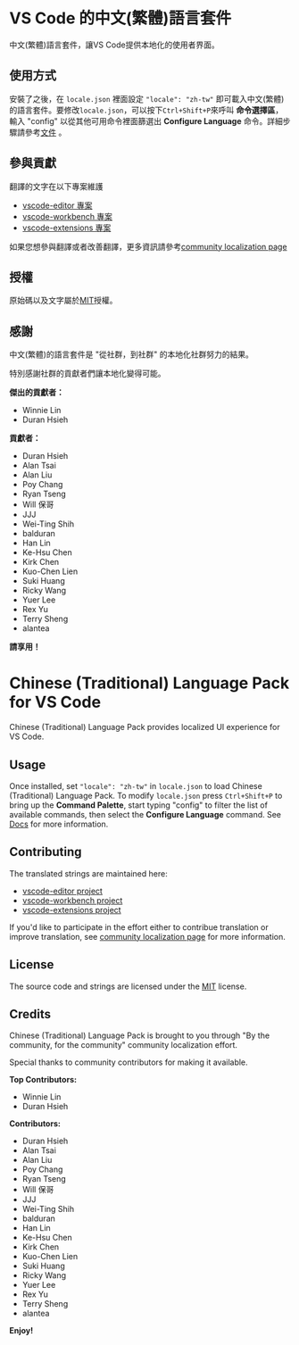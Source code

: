 #  VS Code 的中文(繁體)語言套件

中文(繁體)語言套件，讓VS Code提供本地化的使用者界面。

## 使用方式

安裝了之後，在 `locale.json` 裡面設定 `"locale": "zh-tw"` 即可載入中文(繁體)的語言套件。要修改`locale.json`，可以按下`Ctrl+Shift+P`來呼叫 **命令選擇區**，輸入 "config" 以從其他可用命令裡面篩選出 **Configure Language** 命令。詳細步驟請參考[文件](https://go.microsoft.com/fwlink/?LinkId=761051) 。

## 參與貢獻

翻譯的文字在以下專案維護

* [vscode-editor 專案](https://www.transifex.com/microsoft-oss/vscode-editor/dashboard/)
* [vscode-workbench 專案](https://www.transifex.com/microsoft-oss/vscode-workbench/dashboard/)
* [vscode-extensions 專案](https://www.transifex.com/microsoft-oss/vscode-extensions/dashboard/)

如果您想參與翻譯或者改善翻譯，更多資訊請參考[community localization page](https://aka.ms/vscodeloc)

## 授權

原始碼以及文字屬於[MIT](https://github.com/Microsoft/vscode-loc/blob/master/LICENSE.md)授權。

## 感謝

中文(繁體)的語言套件是 "從社群，到社群" 的本地化社群努力的結果。

特別感謝社群的貢獻者們讓本地化變得可能。

**傑出的貢獻者：**

* Winnie Lin 
* Duran Hsieh

**貢獻者：**

* Duran Hsieh
* Alan Tsai
* Alan Liu
* Poy Chang
* Ryan Tseng
* Will 保哥
* JJJ
* Wei-Ting Shih
* balduran
* Han Lin
* Ke-Hsu Chen
* Kirk Chen
* Kuo-Chen Lien
* Suki Huang
* Ricky Wang
* Yuer Lee
* Rex Yu
* Terry Sheng
* alantea 

**請享用！**

#  Chinese (Traditional) Language Pack for VS Code

Chinese (Traditional) Language Pack provides localized UI experience for VS Code.

## Usage

Once installed, set `"locale": "zh-tw"` in `locale.json` to load Chinese (Traditional) Language Pack. To modify `locale.json` press `Ctrl+Shift+P` to bring up the **Command Palette**, start typing "config" to filter the list of available commands, then select the **Configure Language** command. See [Docs](https://go.microsoft.com/fwlink/?LinkId=761051) for more information.

## Contributing

The translated strings are maintained here:

* [vscode-editor project](https://www.transifex.com/microsoft-oss/vscode-editor/dashboard/)
* [vscode-workbench project](https://www.transifex.com/microsoft-oss/vscode-workbench/dashboard/)
* [vscode-extensions project](https://www.transifex.com/microsoft-oss/vscode-extensions/dashboard/)

If you'd like to participate in the effort either to contribue translation or improve translation, see [community localization page](https://aka.ms/vscodeloc) for more information.

## License

The source code and strings are licensed under the [MIT](https://github.com/Microsoft/vscode-loc/blob/master/LICENSE.md) license.

## Credits

Chinese (Traditional) Language Pack is brought to you through "By the community, for the community" community localization effort.

Special thanks to community contributors for making it available.

**Top Contributors:**

* Winnie Lin 
* Duran Hsieh

**Contributors:**

* Duran Hsieh
* Alan Tsai
* Alan Liu
* Poy Chang
* Ryan Tseng
* Will 保哥
* JJJ
* Wei-Ting Shih
* balduran
* Han Lin
* Ke-Hsu Chen
* Kirk Chen
* Kuo-Chen Lien
* Suki Huang
* Ricky Wang
* Yuer Lee
* Rex Yu
* Terry Sheng
* alantea 

**Enjoy!**
